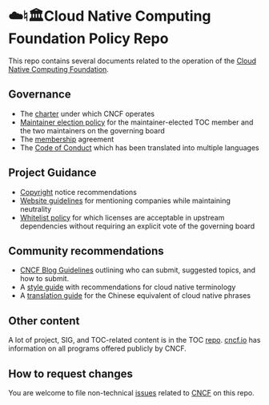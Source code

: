 # ☁️♮🏛Cloud Native Computing Foundation Policy Repo

This repo contains several documents related to the operation of the [Cloud Native Computing Foundation](https://cncf.io).

## Governance

* The [charter](charter.md) under which CNCF operates
* [Maintainer election policy](maintainers-election-policy.md) for the maintainer-elected TOC member and the two maintainers on the governing board
* The [membership](membership.md) agreement
* The [Code of Conduct](code-of-conduct.md) which has been translated into multiple languages

## Project Guidance

* [Copyright](copyright.md) notice recommendations
* [Website guidelines](website-guidelines.md) for mentioning companies while maintaining neutrality
* [Whitelist policy](whitelist-policy.md) for which licenses are acceptable in upstream dependencies without requiring an explicit vote of the governing board

## Community recommendations

* [CNCF Blog Guidelines](blog-guidelines.md) outlining who can submit, suggested topics, and how to submit. 
* A [style guide](style-guide.md) with recommendations for cloud native terminology
* A [translation guide](translation.md) for the Chinese equivalent of cloud native phrases

## Other content

A lot of project, SIG, and TOC-related content is in the TOC [repo](https://github.com/cncf/toc#cncf-technical-oversight-committee-toc). [cncf.io](https://cncf.io) has information on all programs offered publicly by CNCF.

## How to request changes

You are welcome to file non-technical [issues](https://github.com/cncf/foundation/issues/new) related to [CNCF](https://cncf.io) on this repo.

